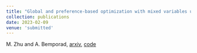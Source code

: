 ```yaml
---
title: "Global and preference-based optimization with mixed variables using piecewise aﬃne surrogates"
collection: publications
date: 2023-02-09
venue: 'submitted'
---
```

 M. Zhu and A. Bemporad, [arxiv](https://arxiv.org/pdf/2302.04686.pdf), [code](https://github.com/mjzhu-p/PWAS)